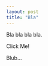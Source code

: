 ```yaml
---
layout: post
title: "Bla"
---
```


Bla bla bla bla.

<script type="text/javascript">
function start_emu() {
    if (!document.getElementById('emu')) {
        let emubox = document.getElementById('emubox')
        emubox.innerHTML = 'Close Me<br>'
        emubox.onclick = stop_emu
        let emu = document.createElement('iframe')
        emubox.appendChild(emu)
        emu.id = 'emu'
        emu.src = 'https://floooh.github.io/tiny8bit/cpc.html?file=cpc/backtro.sna'
        emu.style = 'border:0;'
        emu.width = '512px'
        emu.height = '384px'
    }
}
function stop_emu() {
    let emubox = document.getElementById('emubox')
    emubox.innerHTML = 'Click Me!'
    emubox.onclick = start_emu
}
</script>
<a style="cursor:pointer" id="emubox" onclick="start_emu();">Click Me!</a>

Blub...

